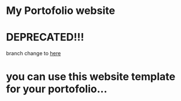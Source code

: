 # My Portofolio website
# DEPRECATED!!!
branch change to [here](https://github.com/Vins2106/vins2106.github.io/tree/v2)

# you can use this website template for your portofolio...
